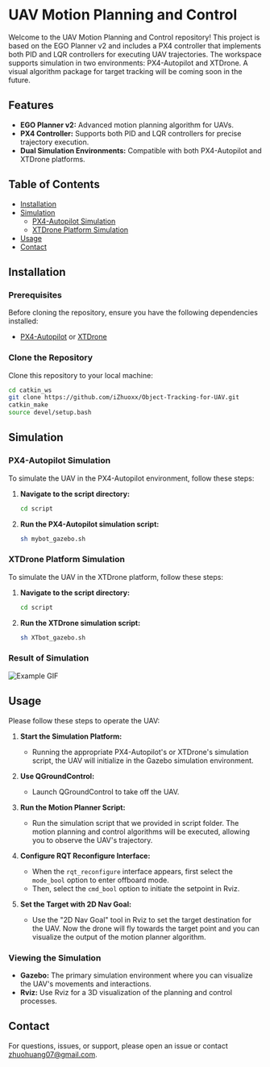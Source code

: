 
# UAV Motion Planning and Control

Welcome to the UAV Motion Planning and Control repository! This project is based on the EGO Planner v2 and includes a PX4 controller that implements both PID and LQR controllers for executing UAV trajectories. The workspace supports simulation in two environments: PX4-Autopilot and XTDrone. A visual algorithm package for target tracking will be coming soon in the future.

## Features

- **EGO Planner v2:** Advanced motion planning algorithm for UAVs.
- **PX4 Controller:** Supports both PID and LQR controllers for precise trajectory execution.
- **Dual Simulation Environments:** Compatible with both PX4-Autopilot and XTDrone platforms.

## Table of Contents

- [Installation](#installation)
- [Simulation](#simulation)
  - [PX4-Autopilot Simulation](#px4-autopilot-simulation)
  - [XTDrone Platform Simulation](#xtdrone-platform-simulation)
- [Usage](#usage)
- [Contact](#contact)

## Installation

### Prerequisites

Before cloning the repository, ensure you have the following dependencies installed:

- [PX4-Autopilot](https://github.com/PX4/PX4-Autopilot) or [XTDrone](https://github.com/robin-shaun/XTDrone/blob/master/README.en.md)

### Clone the Repository

Clone this repository to your local machine:

```sh
cd catkin_ws
git clone https://github.com/iZhuoxx/Object-Tracking-for-UAV.git
catkin_make
source devel/setup.bash
```

## Simulation

### PX4-Autopilot Simulation

To simulate the UAV in the PX4-Autopilot environment, follow these steps:

1. **Navigate to the script directory:**

    ```sh
    cd script
    ```

2. **Run the PX4-Autopilot simulation script:**

    ```sh
    sh mybot_gazebo.sh
    ```

### XTDrone Platform Simulation

To simulate the UAV in the XTDrone platform, follow these steps:

1. **Navigate to the script directory:**

    ```sh
    cd script
    ```

2. **Run the XTDrone simulation script:**

    ```sh
    sh XTbot_gazebo.sh
    ```

### Result of Simulation

![Example GIF](result/egov2demo.gif)

## Usage

Please follow these steps to operate the UAV:

1. **Start the Simulation Platform:**

    - Running the appropriate PX4-Autopilot's or XTDrone's simulation script, the UAV will initialize in the Gazebo simulation environment.

2. **Use QGroundControl:**

    - Launch QGroundControl to take off the UAV.

3. **Run the Motion Planner Script:**

    - Run the simulation script that we provided in script folder. The motion planning and control algorithms will be executed, allowing you to observe the UAV's trajectory.

4. **Configure RQT Reconfigure Interface:**

    - When the `rqt_reconfigure` interface appears, first select the `mode_bool` option to enter offboard mode.
    - Then, select the `cmd_bool` option to initiate the setpoint in Rviz.

5. **Set the Target with 2D Nav Goal:**

    - Use the "2D Nav Goal" tool in Rviz to set the target destination for the UAV. Now the drone will fly towards the target point and you can visualize the output of the motion planner algorithm.

### Viewing the Simulation

- **Gazebo:** The primary simulation environment where you can visualize the UAV's movements and interactions.
- **Rviz:** Use Rviz for a 3D visualization of the planning and control processes.

## Contact

For questions, issues, or support, please open an issue or contact [zhuohuang07@gmail.com](zhuohuang07@gmail.com).
